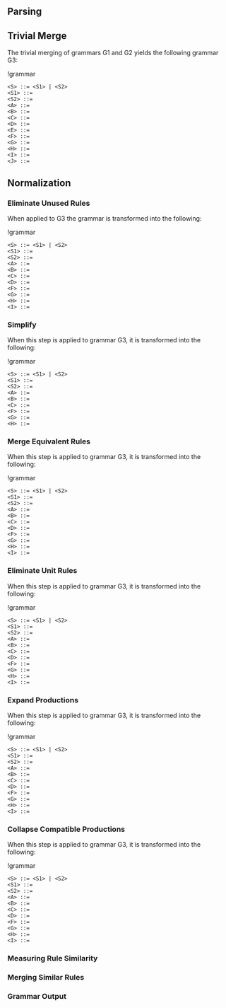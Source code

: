 

## Parsing

## Trivial Merge

The trivial merging of grammars G1 and G2 yields the following grammar G3:

!grammar
~~~
<S> ::= <S1> | <S2>
<S1> ::=
<S2> ::=
<A> ::=
<B> ::=
<C> ::=
<D> ::=
<E> ::=
<F> ::=
<G> ::=
<H> ::=
<I> ::=
<J> ::=
~~~

## Normalization

### Eliminate Unused Rules

When applied to G3 the grammar is transformed into the following:

!grammar
~~~
<S> ::= <S1> | <S2>
<S1> ::=
<S2> ::=
<A> ::=
<B> ::=
<C> ::=
<D> ::=
<F> ::=
<G> ::=
<H> ::=
<I> ::=
~~~

### Simplify

When this step is applied to grammar G3, it is transformed into the following:

!grammar
~~~
<S> ::= <S1> | <S2>
<S1> ::=
<S2> ::=
<A> ::=
<B> ::=
<C> ::=
<F> ::=
<G> ::=
<H> ::=
~~~

### Merge Equivalent Rules

When this step is applied to grammar G3, it is transformed into the following:

!grammar
~~~
<S> ::= <S1> | <S2>
<S1> ::=
<S2> ::=
<A> ::=
<B> ::=
<C> ::=
<D> ::=
<F> ::=
<G> ::=
<H> ::=
<I> ::=
~~~

### Eliminate Unit Rules

When this step is applied to grammar G3, it is transformed into the following:

!grammar
~~~
<S> ::= <S1> | <S2>
<S1> ::=
<S2> ::=
<A> ::=
<B> ::=
<C> ::=
<D> ::=
<F> ::=
<G> ::=
<H> ::=
<I> ::=
~~~

### Expand Productions

When this step is applied to grammar G3, it is transformed into the following:

!grammar
~~~
<S> ::= <S1> | <S2>
<S1> ::=
<S2> ::=
<A> ::=
<B> ::=
<C> ::=
<D> ::=
<F> ::=
<G> ::=
<H> ::=
<I> ::=
~~~

### Collapse Compatible Productions

When this step is applied to grammar G3, it is transformed into the following:

!grammar
~~~
<S> ::= <S1> | <S2>
<S1> ::=
<S2> ::=
<A> ::=
<B> ::=
<C> ::=
<D> ::=
<F> ::=
<G> ::=
<H> ::=
<I> ::=
~~~

### Measuring Rule Similarity

### Merging Similar Rules

### Grammar Output
